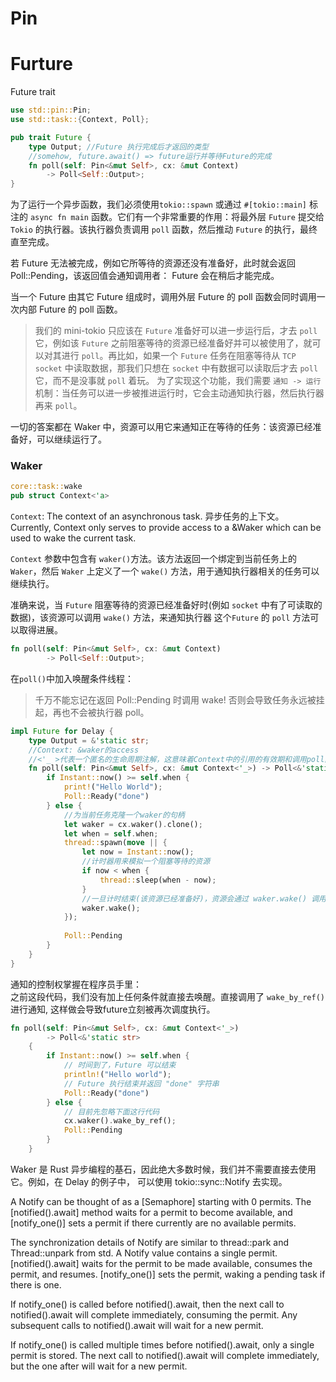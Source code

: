 # 

# Pin

# Furture

Future trait  
```rust
use std::pin::Pin;
use std::task::{Context, Poll};

pub trait Future {
    type Output; //Future 执行完成后才返回的类型
    //somehow, future.await() => future运行并等待Future的完成
    fn poll(self: Pin<&mut Self>, cx: &mut Context)
        -> Poll<Self::Output>;
}
```

为了运行一个异步函数，我们必须使用`tokio::spawn` 或通过 `#[tokio::main]` 标注的 `async fn main` 函数。它们有一个非常重要的作用：将最外层 `Future` 提交给 `Tokio` 的执行器。该执行器负责调用 `poll` 函数，然后推动 `Future` 的执行，最终直至完成。

若 Future 无法被完成，例如它所等待的资源还没有准备好，此时就会返回 Poll::Pending，该返回值会通知调用者： Future 会在稍后才能完成。  

当一个 Future 由其它 Future 组成时，调用外层 Future 的 poll 函数会同时调用一次内部 Future 的 poll 函数。

> 我们的 mini-tokio 只应该在 `Future` 准备好可以进一步运行后，才去 `poll` 它，例如该 `Future` 之前阻塞等待的资源已经准备好并可以被使用了，就可以对其进行 `poll`。再比如，如果一个 `Future` 任务在阻塞等待从 `TCP socket` 中读取数据，那我们只想在 `socket` 中有数据可以读取后才去 `poll` 它，而不是没事就 `poll` 着玩。 为了实现这个功能，我们需要 `通知 -> 运行` 机制：当任务可以进一步被推进运行时，它会主动通知执行器，然后执行器再来 `poll`。  

一切的答案都在 Waker 中，资源可以用它来通知正在等待的任务：该资源已经准备好，可以继续运行了。

### Waker
```rust
core::task::wake
pub struct Context<'a> 
```
`Context`: The context of an asynchronous task.  异步任务的上下文。
Currently, Context only serves to provide access to a &Waker which can be used to wake the current task.
<br>

`Context` 参数中包含有 `waker()`方法。该方法返回一个绑定到当前任务上的 `Waker`，然后 `Waker` 上定义了一个 `wake()` 方法，用于通知执行器相关的任务可以继续执行。   

准确来说，当 `Future` 阻塞等待的资源已经准备好时(例如 `socket` 中有了可读取的数据)，该资源可以调用 `wake()` 方法，来通知执行器 这个`Future` 的 `poll` 方法可以取得进展。

```rust
fn poll(self: Pin<&mut Self>, cx: &mut Context)
        -> Poll<Self::Output>;
```

在`poll()`中加入唤醒条件线程：   

> 千万不能忘记在返回 Poll::Pending 时调用 wake! 否则会导致任务永远被挂起，再也不会被执行器 poll。
```rust
impl Future for Delay {
    type Output = &'static str;
    //Context: &waker的access
    //<'_ >代表一个匿名的生命周期注解，这意味着Context中的引用的有效期和调用poll函数时传入的引用的有效期是一致的。
    fn poll(self: Pin<&mut Self>, cx: &mut Context<'_>) -> Poll<&'static str> {
        if Instant::now() >= self.when {
            print!("Hello World");
            Poll::Ready("done")
        } else {
            //为当前任务克隆一个waker的句柄
            let waker = cx.waker().clone(); 
            let when = self.when;
            thread::spawn(move || {
                let now = Instant::now();
                //计时器用来模拟一个阻塞等待的资源
                if now < when {
                    thread::sleep(when - now);
                }
                //一旦计时结束(该资源已经准备好)，资源会通过 waker.wake() 调用通知执行器我们的任务要被再次调度
                waker.wake();
            });
            
            Poll::Pending
        }
    }
}
```

通知的控制权掌握在程序员手里：  
之前这段代码，我们没有加上任何条件就直接去唤醒。直接调用了 `wake_by_ref()` 进行通知, 这样做会导致future立刻被再次调度执行。


```rust
fn poll(self: Pin<&mut Self>, cx: &mut Context<'_>)
        -> Poll<&'static str>
    {
        if Instant::now() >= self.when {
            // 时间到了，Future 可以结束
            println!("Hello world");
            // Future 执行结束并返回 "done" 字符串
            Poll::Ready("done")
        } else {
            // 目前先忽略下面这行代码
            cx.waker().wake_by_ref();
            Poll::Pending
        }
    }
```
 Waker 是 Rust 异步编程的基石，因此绝大多数时候，我们并不需要直接去使用它。例如，在 Delay 的例子中， 可以使用 tokio::sync::Notify 去实现。


 A Notify can be thought of as a [Semaphore] starting with 0 permits. The [notified().await] method waits for a permit to become available, and [notify_one()] sets a permit if there currently are no available permits.

The synchronization details of Notify are similar to thread::park and Thread::unpark from std. A Notify value contains a single permit. [notified().await] waits for the permit to be made available, consumes the permit, and resumes. [notify_one()] sets the permit, waking a pending task if there is one.

If notify_one() is called before notified().await, then the next call to notified().await will complete immediately, consuming the permit. Any subsequent calls to notified().await will wait for a new permit.

If notify_one() is called multiple times before notified().await, only a single permit is stored. The next call to notified().await will complete immediately, but the one after will wait for a new permit.